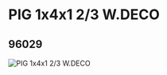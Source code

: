 # PIG 1x4x1 2/3 W.DECO
## 96029
![PIG 1x4x1 2/3 W.DECO](https://lc-www-live-s.legocdn.com/media/bricks/5/2/4623498.jpg)